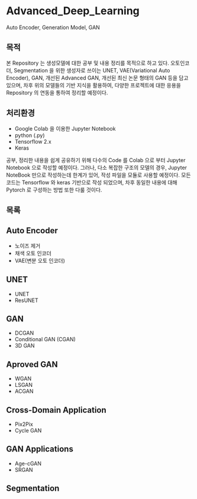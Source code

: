 # Advanced_Deep_Learning
Auto Encoder, Generation Model, GAN

## 목적
본 Repository 는 생성모델에 대한 공부 및 내용 정리를 목적으로 하고 있다.
오토인코더, Segmentation 을 위한 생성자로 쓰이는 UNET, VAE(Variational Auto Encoder), GAN, 개선된 Advanced GAN, 개선된 최신 논문 형태의 GAN 등을 담고 있으며, 
차후 위의 모델들의 기반 지식을 활용하여, 다양한 프로젝트에 대한 응용을 Repository 의 연동을 통하여 정리할 예정이다.

## 처리환경
- Google Colab 을 이용한 Jupyter Notebook
- python (.py)
- Tensorflow 2.x
- Keras

공부, 정리한 내용을 쉽게 공유하기 위해 다수의 Code 를 Colab 으로 부터 Jupyter Notebook 으로 작성할 예정이다. 
그러나, 다소 복잡한 구조의 모델의 경우, Jupyter NoteBook 만으로 작성하는데 한계가 있어, 작성 파일을 모듈로 사용할 예정이다.
모든 코드는 Tensorflow 와 keras 기반으로 작성 되었으며, 차후 동일한 내용에 대해 Pytorch 로 구성하는 방법 또한 다룰 것이다.

## 목록

## Auto Encoder
- 노이즈 제거
- 채색 오토 인코더
- VAE(변분 오토 인코더)

## UNET 
- UNET
- ResUNET

## GAN 
- DCGAN
- Conditional GAN (CGAN)
- 3D GAN 

## Aproved GAN 
- WGAN 
- LSGAN 
- ACGAN 

## Cross-Domain Application 
- Pix2Pix
- Cycle GAN

## GAN Applications 
- Age-cGAN 
- SRGAN

## Segmentation
